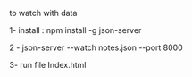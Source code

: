 to watch with data

1- install : npm install -g json-server

2 - json-server --watch notes.json --port 8000

3- run file Index.html
